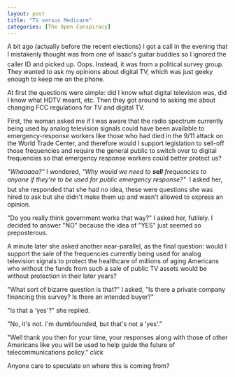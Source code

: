 ```yaml
---
layout: post
title: "TV versus Medicare"
categories: [The Open Conspiracy]
---
```

A bit ago (actually before the recent elections) I got a call in the evening that I mistakenly thought was from one of Isaac's guitar buddies &#151; so I ignored the caller ID and picked up. Oops. Instead, it was from a political survey group. They wanted to ask my opinions about digital TV, which was just geeky enough to keep me on the phone.

<!--more-->
At first the questions were simple: did I know what digital television was, did I know what HDTV meant, etc. Then they got around to asking me about changing FCC regulations for TV and digital TV.

First, the woman asked me if I was aware that the radio spectrum currently being used by analog television signals could have been available to emergency-response workers like those who had died in the 9/11 attack on the World Trade Center, and therefore would I support legislation to sell-off those frequencies and require the general public to switch over to digital frequencies so that emergency response workers could better protect us?

<i>"Whaaaaa?"</i> I wondered, <i>"Why would we need to <b>sell</b> frequencies to anyone if they're to be used for public emergency response?"</i> &#151; I asked her, but she responded that she had no idea, these were questions she was hired to ask but she didn't make them up and wasn't allowed to express an opinion.

"Do you really think government works that way?" I asked her, futilely. I decided to answer "NO" because the idea of "YES" just seemed so preposterous.

A minute later she asked another near-parallel, as the final question: would I support the sale of the frequencies currently being used for analog television signals to protect the healthcare of millions of aging Americans who without the funds from such a sale of public TV assets would be without protection in their later years?

"What sort of bizarre question is that?" I asked, "Is there a private company financing this survey? Is there an intended buyer?"

"Is that a 'yes'?" she replied.

"No, it's not. I'm dumbfounded, but that's not a 'yes'."

"Well thank you then for your time, your responses along with those of other Americans like you will be used to help guide the future of telecommunications policy." <i>click</i>

Anyone care to speculate on where this is coming from?
